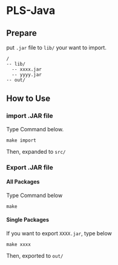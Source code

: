 # PLS-Java

## Prepare

put `.jar` file to `lib/` your want to import.

```
/
-- lib/
  -- xxxx.jar
  -- yyyy.jar
-- out/
```

## How to Use

### import .JAR file

Type Command below.

```
make import
```

Then, expanded to `src/` 

### Export .JAR file

#### All Packages

Type Command below

```
make
```

#### Single Packages

If you want to export `XXXX.jar`, type below

```
make xxxx
```

Then, exported to `out/` 


